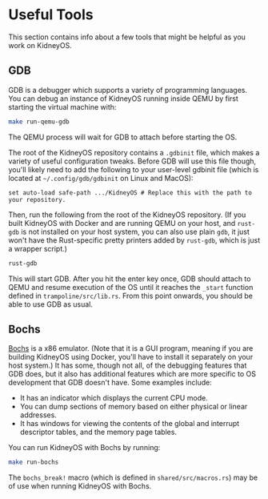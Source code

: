 # Useful Tools

This section contains info about a few tools that might be helpful as you work on KidneyOS.

## GDB

GDB is a debugger which supports a variety of programming languages. You can debug an instance of KidneyOS running inside QEMU by first starting the virtual machine with:

```sh
make run-qemu-gdb
```

The QEMU process will wait for GDB to attach before starting the OS.

The root of the KidneyOS repository contains a `.gdbinit` file, which makes a variety of useful configuration tweaks. Before GDB will use this file though, you'll likely need to add the following to your user-level gdbinit file (which is located at `~/.config/gdb/gdbinit` on Linux and MacOS):

```gdbinit
set auto-load safe-path .../KidneyOS # Replace this with the path to your repository.
```

Then, run the following from the root of the KidneyOS repository. (If you built KidneyOS with Docker and are running QEMU on your host, and `rust-gdb` is not installed on your host system, you can also use plain `gdb`, it just won't have the Rust-specific pretty printers added by `rust-gdb`, which is just a wrapper script.)

```sh
rust-gdb
```

This will start GDB. After you hit the enter key once, GDB should attach to QEMU and resume execution of the OS until it reaches the `_start` function defined in `trampoline/src/lib.rs`. From this point onwards, you should be able to use GDB as usual.

## Bochs

[Bochs](https://bochs.sourceforge.io) is a x86 emulator. (Note that it is a GUI program, meaning if you are building KidneyOS using Docker, you'll have to install it separately on your host system.) It has some, though not all, of the debugging features that GDB does, but it also has additional features which are more specific to OS development that GDB doesn't have. Some examples include:

- It has an indicator which displays the current CPU mode.
- You can dump sections of memory based on either physical or linear addresses.
- It has windows for viewing the contents of the global and interrupt descriptor tables, and the memory page tables.

You can run KidneyOS with Bochs by running:

```sh
make run-bochs
```

The `bochs_break!` macro (which is defined in `shared/src/macros.rs`) may be of use when running KidneyOS with Bochs.
